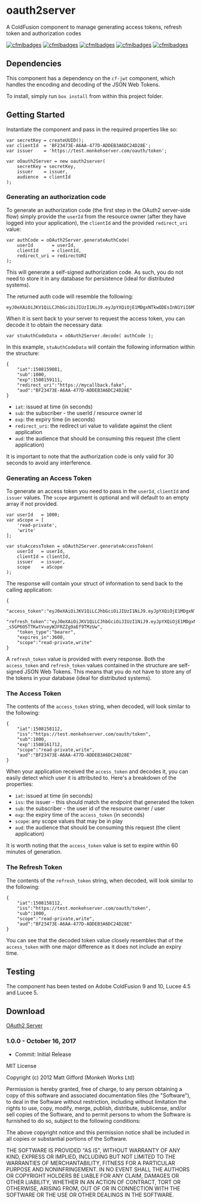 # oauth2server

A ColdFusion component to manage generating access tokens, refresh token and authorization codes

[![cfmlbadges](https://cfmlbadges.monkehworks.com/images/badges/tested-with-testbox.svg)](https://cfmlbadges.monkehworks.com)
[![cfmlbadges](https://cfmlbadges.monkehworks.com/images/badges/compatibility-coldfusion-9.svg)](https://cfmlbadges.monkehworks.com)
[![cfmlbadges](https://cfmlbadges.monkehworks.com/images/badges/compatibility-coldfusion-10.svg)](https://cfmlbadges.monkehworks.com)
[![cfmlbadges](https://cfmlbadges.monkehworks.com/images/badges/compatibility-lucee-45.svg)](https://cfmlbadges.monkehworks.com)
[![cfmlbadges](https://cfmlbadges.monkehworks.com/images/badges/compatibility-lucee-5.svg)](https://cfmlbadges.monkehworks.com)


Dependencies
----------------

This component has a dependency on the `cf-jwt` component, which handles the encoding and decoding of the JSON Web Tokens.

To install, simply run `box install` from within this project folder.


## Getting Started

Instantiate the component and pass in the required properties like so:

```
var secretKey = createUUID();
var clientId  = 'BF23473E-A6AA-477D-ADDEB3A6DC24D28E';
var issuer    = 'https://test.monkehserver.com/oauth/token';

var oOauth2Server = new oauth2server(
	secretKey = secretKey,
	issuer    = issuer,
	audience  = clientId
);
```

### Generating an authorization code

To generate an authorization code (the first step in the OAuth2 server-side flow) simply provide the `userId` from the resource owner (after they have logged into your application), the `clientId` and the provided `redirect_uri` value:

```
var authCode = oOAuth2Server.generateAuthCode(
	userId       = userId,
	clientId     = clientId,
	redirect_uri = redirectURI
);
```

This will generate a self-signed authorization code. As such, you do not need to store it in any database for persistence (ideal for distributed systems).

The returned auth code will resemble the following:

```
eyJ0eXAiOiJKV1QiLCJhbGciOiJIUzI1NiJ9.eyJpYXQiOjE1MDgxNTkwODEsInN1YiI6MTAwMCwiZXhwIjoxNTA4MTU5MTExLCJyZWRpcmVjdF91cmkiOiJodHRwczovL215Y2FsbGJhY2suZmFrZSIsImF1ZCI6IkJGMjM0NzNFLUE2QUEtNDc3RC1BRERFQjNBNkRDMjREMjhFIn0.JGZ1WMBXXE4BE5iwdmkrq5mJYK6lirkTqChWdy0IS1s
```

When it is sent back to your server to request the access token, you can decode it to obtain the necessary data:

```
var stuAuthCodeData = oOAuth2Server.decode( authCode );
```

In this example, `stuAuthCodeData` will contain the following information within the structure:

```
{
	"iat":1508159081,
	"sub":1000,
	"exp":1508159111,
	"redirect_uri":"https://mycallback.fake",
	"aud":"BF23473E-A6AA-477D-ADDEB3A6DC24D28E"
}
```

* `iat`: issued at time (in seconds)
* `sub`: the subscriber - the userId / resource owner Id
* `exp`: the expiry time (in seconds)
* `redirect_uri`: the redirect uri value to validate against the client application
* `aud`: the audience that should be consuming this request (the client application)

It is important to note that the authorization code is only valid for 30 seconds to avoid any interference.

### Generating an Access Token

To generate an access token you need to pass in the `userId`, `clientId` and `issuer` values. The `scope` argument is optional and will default to an empty array if not provided.

```
var userId   = 1000;
var aScope = [
	'read-private',
	'write'
];

var stuAccessToken = oOAuth2Server.generateAccessToken(
	userId   = userId,
	clientId = clientId,
	issuer   = issuer,
	scope    = aScope
);
```

The response will contain your struct of information to send back to the calling application:

```
{
	"access_token":"eyJ0eXAiOiJKV1QiLCJhbGciOiJIUzI1NiJ9.eyJpYXQiOjE1MDgxNTgxMTIsImlzcyI6Imh0dHBzOi8vdGVzdC5tb25rZWhzZXJ2ZXIuY29tL29hdXRoL3Rva2VuIiwic3ViIjoxMDAwLCJleHAiOjE1MDgxNjE3MTIsInNjb3BlIjoicmVhZC1wcml2YXRlLHdyaXRlIiwiYXVkIjoiQkYyMzQ3M0UtQTZBQS00NzdELUFEREVCM0E2REMyNEQyOEUifQ.pLiNkS2GLW9Wp4tthm4MAyRUf0Y4LeYrKnkasXtCY24",
	"refresh_token":"eyJ0eXAiOiJKV1QiLCJhbGciOiJIUzI1NiJ9.eyJpYXQiOjE1MDgxNTgxMTIsImlzcyI6Imh0dHBzOi8vdGVzdC5tb25rZWhzZXJ2ZXIuY29tL29hdXRoL3Rva2VuIiwic3ViIjoxMDAwLCJzY29wZSI6InJlYWQtcHJpdmF0ZSx3cml0ZSIsImF1ZCI6IkJGMjM0NzNFLUE2QUEtNDc3RC1BRERFQjNBNkRDMjREMjhFIn0.ppGgMVTx-_s5GP6O5TTKwtVveyWJFRZZg9aEf9TMzUw",
	"token_type":"bearer",
	"expires_in":3600,
	"scope":"read-private,write"
}
```

A `refresh_token` value is provided with every response. Both the `access_token` and `refresh_token` values contained in the structure are self-signed JSON Web Tokens. This means that you do not have to store any of the tokens in your database (ideal for distributed systems).

### The Access Token

The contents of the `access_token` string, when decoded, will look similar to the following:

```
{
	"iat":1508158112,
	"iss":"https://test.monkehserver.com/oauth/token",
	"sub":1000,
	"exp":1508161712,
	"scope":"read-private,write",
	"aud":"BF23473E-A6AA-477D-ADDEB3A6DC24D28E"
}
```

When your application received the `access_token` and decodes it, you can easily detect which user it is attributed to. Here's a breakdown of the properties:

* `iat`: issued at time (in seconds)
* `iss`: the issuer - this should match the endpoint that generated the token
* `sub`: the subscriber - the user id of the resource owner / user
* `exp`: the expiry time of the `access_token` (in seconds)
* `scope`: any scope values that may be in play
* `aud`: the audience that should be consuming this request (the client application)

It is worth noting that the `access_token` value is set to expire within 60 minutes of generation.

### The Refresh Token

The contents of the `refresh_token` string, when decoded, will look similar to the following:

```
{
	"iat":1508158112,
	"iss":"https://test.monkehserver.com/oauth/token",
	"sub":1000,
	"scope":"read-private,write",
	"aud":"BF23473E-A6AA-477D-ADDEB3A6DC24D28E"
}
```

You can see that the decoded token value closely resembles that of the `access_token` with one major difference as it does not include an expiry time.

Testing
----------------
The component has been tested on Adobe ColdFusion 9 and 10, Lucee 4.5 and Lucee 5.


Download
----------------
[OAuth2 Server](https://github.com/coldfumonkeh/oauth2server/downloads)


### 1.0.0 - October 16, 2017

- Commit: Initial Release


MIT License

Copyright (c) 2012 Matt Gifford (Monkeh Works Ltd)

Permission is hereby granted, free of charge, to any person obtaining a copy
of this software and associated documentation files (the "Software"), to deal
in the Software without restriction, including without limitation the rights
to use, copy, modify, merge, publish, distribute, sublicense, and/or sell
copies of the Software, and to permit persons to whom the Software is
furnished to do so, subject to the following conditions:

The above copyright notice and this permission notice shall be included in all
copies or substantial portions of the Software.

THE SOFTWARE IS PROVIDED "AS IS", WITHOUT WARRANTY OF ANY KIND, EXPRESS OR
IMPLIED, INCLUDING BUT NOT LIMITED TO THE WARRANTIES OF MERCHANTABILITY,
FITNESS FOR A PARTICULAR PURPOSE AND NONINFRINGEMENT. IN NO EVENT SHALL THE
AUTHORS OR COPYRIGHT HOLDERS BE LIABLE FOR ANY CLAIM, DAMAGES OR OTHER
LIABILITY, WHETHER IN AN ACTION OF CONTRACT, TORT OR OTHERWISE, ARISING FROM,
OUT OF OR IN CONNECTION WITH THE SOFTWARE OR THE USE OR OTHER DEALINGS IN THE
SOFTWARE.